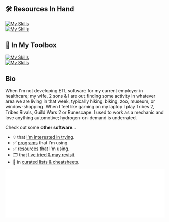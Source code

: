 ## 🛠️ Resources In Hand

[![My Skills](https://skillicons.dev/icons?i=go,postgres,bash,html,css,js)](https://skillicons.dev)<br>
[![My Skills](https://skillicons.dev/icons?i=bootstrap,wasm,git,cloudflare,gcp,vscode)](https://skillicons.dev)

## 🧰 In My Toolbox

[![My Skills](https://skillicons.dev/icons?i=wordpress,jquery,python,sass,mysql,docker)](https://skillicons.dev)<br>
[![My Skills](https://skillicons.dev/icons?i=django,php)](https://skillicons.dev)

## Bio

When I'm not developing ETL software for my current employer in healthcare; my wife, 2 sons & I are out finding some activity in whatever area we are living in that week, typically hiking, biking, zoo, museum, or window-shopping. When I feel like gaming on my laptop I play Tribes 2, Tribes Rivals, Guild Wars 2 or Runescape. I used to work as a mechanic and love anything automotive; hydrogen-on-demand is underrated.

Check out some **other software**...
- 💡 that [I'm interested in trying](https://github.com/stars/JonVojtush/lists/interested-in).
- ✅ [programs](https://github.com/stars/JonVojtush/lists/programs-i-use) that I'm using.
- ✅ [resources](https://github.com/stars/JonVojtush/lists/software-extensions-i-use) that I'm using.
- 🗂️ that [I've tried & may revisit](https://github.com/stars/JonVojtush/lists/archives).
- 🧾 in [curated lists & cheatsheets](https://github.com/stars/JonVojtush/lists/lists-cheat-sheets).

![Metrics](/github-metrics.svg)

<!-- Playground: https://metrics.lecoq.io -->
